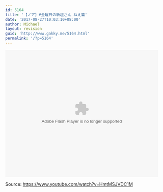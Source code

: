```yaml
---
id: 5164
title: '【ノア】#金曜日の新垣さん ねえ篇'
date: '2017-08-27T10:03:10+08:00'
author: Michael
layout: revision
guid: 'http://www.gakky.me/5164.html'
permalink: '/?p=5164'
---
```


<embed align="middle" height="400" src="http://player.youku.com/player.php/sid/XMjk5MjY5NDc3Ng==/v.swf" type="application/x-shockwave-flash" width="480"></embed>

Source: <https://www.youtube.com/watch?v=HmtMSJVDC1M>
